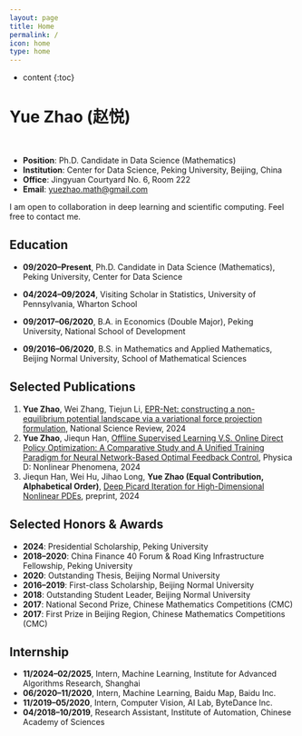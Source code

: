 ```yaml
---
layout: page
title: Home
permalink: /
icon: home
type: home
---
```


* content
{:toc}



# Yue Zhao (赵悦)

<br>

- **Position**: Ph.D. Candidate in Data Science (Mathematics)  
- **Institution**: Center for Data Science, Peking University, Beijing, China  
- **Office**: Jingyuan Courtyard No. 6, Room 222  
- **Email**: [yuezhao.math@gmail.com](mailto:yuezhao.math@gmail.com)

I am open to collaboration in deep learning and scientific computing. Feel free to contact me.

## Education


- **09/2020–Present**, Ph.D. Candidate in Data Science (Mathematics), Peking University, Center for Data Science

- **04/2024–09/2024**, Visiting Scholar in Statistics, University of Pennsylvania, Wharton School

- **09/2017–06/2020**, B.A. in Economics (Double Major), Peking University, National School of Development

- **09/2016–06/2020**, B.S. in Mathematics and Applied Mathematics, Beijing Normal University, School of Mathematical Sciences

## Selected Publications

1. **Yue Zhao**, Wei Zhang, Tiejun Li, [EPR-Net: constructing a non-equilibrium potential landscape via a variational force projection formulation](https://academic.oup.com/nsr/article/11/7/nwae052/7611697), National Science Review, 2024
2. **Yue Zhao**, Jiequn Han, [Offline Supervised Learning V.S. Online Direct Policy Optimization: A Comparative Study and A Unified Training Paradigm for Neural Network-Based Optimal Feedback Control](https://www.sciencedirect.com/science/article/abs/pii/S0167278924000812), Physica D: Nonlinear Phenomena, 2024
3. Jiequn Han, Wei Hu, Jihao Long, **Yue Zhao (Equal Contribution, Alphabetical Order)**, [Deep Picard Iteration for High-Dimensional Nonlinear PDEs](https://arxiv.org/abs/2409.08526), preprint, 2024


## Selected Honors & Awards

- **2024**: Presidential Scholarship, Peking University
- **2018–2020**: China Finance 40 Forum & Road King Infrastructure Fellowship, Peking University
- **2020**: Outstanding Thesis, Beijing Normal University
- **2016–2019**: First-class Scholarship, Beijing Normal University
- **2018**: Outstanding Student Leader, Beijing Normal University
- **2017**: National Second Prize, Chinese Mathematics Competitions (CMC)
- **2017**: First Prize in Beijing Region, Chinese Mathematics Competitions (CMC)


## Internship

- **11/2024–02/2025**, Intern, Machine Learning, Institute for Advanced Algorithms Research, Shanghai
- **06/2020–11/2020**, Intern, Machine Learning, Baidu Map, Baidu Inc.
- **11/2019–05/2020**, Intern, Computer Vision, AI Lab, ByteDance Inc.
- **04/2018–10/2019**, Research Assistant, Institute of Automation, Chinese Academy of Sciences
